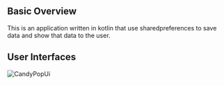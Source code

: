## Basic Overview
This is an application written in kotlin that use sharedpreferences to save data and show that data to the user.

## User Interfaces

![CandyPopUi](https://user-images.githubusercontent.com/73272972/168301318-e93a74a2-20a5-4cef-9bc4-2b19a1ea696e.png)
